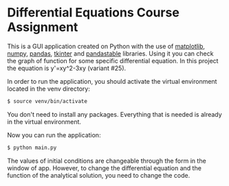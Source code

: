 # Differential Equations Course Assignment
This is a GUI application created on Python with the use of [matplotlib][plt], [numpy][np], [pandas][pd], [tkinter][tk] and [pandastable][pdt] libraries. Using it you can check the graph of function for some specific differential equation. In this project the equation is y'=xy^2-3xy (variant #25).

In order to run the application, you should activate the virtual environment located in the venv directory:
```sh
$ source venv/bin/activate
```
You don't need to install any packages. Everything that is needed is already in the virtual environment.

Now you can run the application:
```sh
$ python main.py
```

The values of initial conditions are changeable through the form in the window of app. However, to change the differential equation and the function of the analytical solution, you need to change the code.

   [plt]: <https://matplotlib.org/>
   [np]: <http://www.numpy.org/>
   [pd]: <https://pandas.pydata.org/>
   [tk]: <https://en.wikipedia.org/wiki/Tkinter>
   [pdt]: <https://github.com/dmnfarrell/pandastable>
